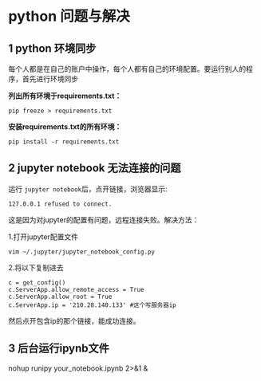 # python 问题与解决

## 1 python 环境同步

每个人都是在自己的账户中操作，每个人都有自己的环境配置。要运行别人的程序，首先进行环境同步

**列出所有环境于requirements.txt：**

```
pip freeze > requirements.txt
```

**安装requirements.txt的所有环境：**

```
pip install -r requirements.txt
```

## 2 jupyter notebook 无法连接的问题

运行 `jupyter notebook`后，点开链接，浏览器显示:

```
127.0.0.1 refused to connect.
```

这是因为对jupyter的配置有问题，远程连接失败。解决方法：

1.打开jupyter配置文件

```
vim ~/.jupyter/jupyter_notebook_config.py
```

2.将以下复制进去

```
c = get_config()
c.ServerApp.allow_remote_access = True
c.ServerApp.allow_root = True
c.ServerApp.ip = '210.28.140.133' #这个写服务器ip
```

然后点开包含ip的那个链接，能成功连接。

## 3 后台运行ipynb文件

nohup runipy your_notebook.ipynb 2>&1 &
